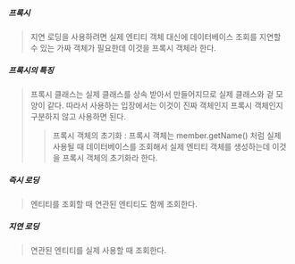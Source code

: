 ##### 프록시
> 지연 로딩을 사용하려면 실제 엔티티 객체 대신에 데이터베이스 조회를 지연할 수 있는 가짜 객체가 필요한데 이것을 프록시 객체라 한다.

##### 프록시의 특징
> 프록시 클래스는 실제 클래스를 상속 받아서 만들어지므로 실제 클래스와 겉 모양이 같다. 따라서 사용하는 입장에서는 이것이 진짜 객체인지
> 프록시 객체인지 구분하지 않고 사용하면 된다.
> > 프록시 객체의 초기화 : 프록시 객체는 member.getName() 처럼 실제 사용될 때 데이터베이스를 조회해서 실제 엔티티 객체를 생성하는데 이것을
> 프록시 객체의 초기화라 한다.

##### 즉시 로딩
> 엔티티를 조회할 때 연관된 엔티티도 함께 조회한다.

##### 지연 로딩
> 연관된 엔티티를 실제 사용할 때 조회한다.